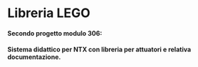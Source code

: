 # Libreria LEGO
#### Secondo progetto modulo 306:
#### Sistema didattico per NTX con libreria per attuatori e relativa documentazione.